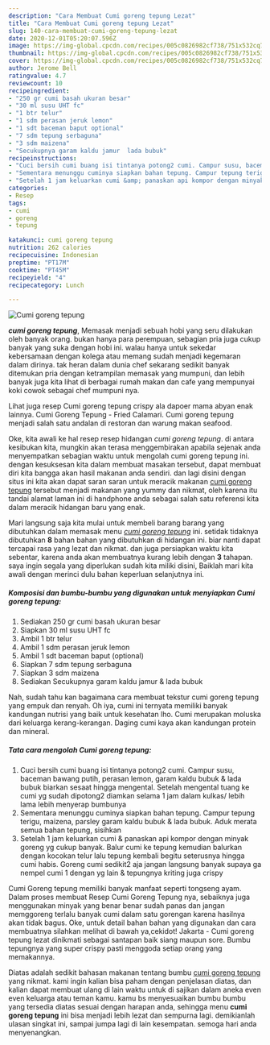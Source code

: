 ```yaml
---
description: "Cara Membuat Cumi goreng tepung Lezat"
title: "Cara Membuat Cumi goreng tepung Lezat"
slug: 140-cara-membuat-cumi-goreng-tepung-lezat
date: 2020-12-01T05:20:07.596Z
image: https://img-global.cpcdn.com/recipes/005c0826982cf738/751x532cq70/cumi-goreng-tepung-foto-resep-utama.jpg
thumbnail: https://img-global.cpcdn.com/recipes/005c0826982cf738/751x532cq70/cumi-goreng-tepung-foto-resep-utama.jpg
cover: https://img-global.cpcdn.com/recipes/005c0826982cf738/751x532cq70/cumi-goreng-tepung-foto-resep-utama.jpg
author: Jerome Bell
ratingvalue: 4.7
reviewcount: 10
recipeingredient:
- "250 gr cumi basah ukuran besar"
- "30 ml susu UHT fc"
- "1 btr telur"
- "1 sdm perasan jeruk lemon"
- "1 sdt baceman baput optional"
- "7 sdm tepung serbaguna"
- "3 sdm maizena"
- "Secukupnya garam kaldu jamur  lada bubuk"
recipeinstructions:
- "Cuci bersih cumi buang isi tintanya potong2 cumi. Campur susu, baceman bawang putih, perasan lemon, garam kaldu bubuk &amp; lada bubuk biarkan sesaat hingga mengental. Setelah mengental tuang ke cumi yg sudah dipotong2 diamkan selama 1 jam dalam kulkas/ lebih lama lebih menyerap bumbunya"
- "Sementara menunggu cuminya siapkan bahan tepung. Campur tepung terigu, maizena, parsley garam kaldu bubuk &amp; lada bubuk. Aduk merata semua bahan tepung, sisihkan"
- "Setelah 1 jam keluarkan cumi &amp; panaskan api kompor dengan minyak goreng yg cukup banyak. Balur cumi ke tepung kemudian balurkan dengan kocokan telur lalu tepung kembali begitu seterusnya hingga cumi habis. Goreng cumi sedikit2 aja jangan langsung banyak supaya ga nempel cumi 1 dengan yg lain &amp; tepungnya kriting juga crispy"
categories:
- Resep
tags:
- cumi
- goreng
- tepung

katakunci: cumi goreng tepung 
nutrition: 262 calories
recipecuisine: Indonesian
preptime: "PT17M"
cooktime: "PT45M"
recipeyield: "4"
recipecategory: Lunch

---
```



![Cumi goreng tepung](https://img-global.cpcdn.com/recipes/005c0826982cf738/751x532cq70/cumi-goreng-tepung-foto-resep-utama.jpg)

<b><i>cumi goreng tepung</i></b>, Memasak menjadi sebuah hobi yang seru dilakukan oleh banyak orang. bukan hanya para perempuan, sebagian pria juga cukup banyak yang suka dengan hobi ini. walau hanya untuk sekedar kebersamaan dengan kolega atau memang sudah menjadi kegemaran dalam dirinya. tak heran dalam dunia chef sekarang sedikit banyak ditemukan pria dengan ketrampilan memasak yang mumpuni, dan lebih banyak juga kita lihat di berbagai rumah makan dan cafe yang mempunyai koki cowok sebagai chef mumpuni nya.

Lihat juga resep Cumi goreng tepung crispy ala dapoer mama abyan enak lainnya. Cumi Goreng Tepung - Fried Calamari. Cumi goreng tepung menjadi salah satu andalan di restoran dan warung makan seafood.

Oke, kita awali ke hal resep resep hidangan <i>cumi goreng tepung</i>. di antara kesibukan kita, mungkin akan terasa menggembirakan apabila sejenak anda menyempatkan sebagian waktu untuk mengolah cumi goreng tepung ini. dengan kesuksesan kita dalam membuat masakan tersebut, dapat membuat diri kita bangga akan hasil makanan anda sendiri. dan lagi disini dengan situs ini kita akan dapat saran saran untuk meracik makanan <u>cumi goreng tepung</u> tersebut menjadi makanan yang yummy dan nikmat, oleh karena itu tandai alamat laman ini di handphone anda sebagai salah satu referensi kita dalam meracik hidangan baru yang enak.


Mari langsung saja kita mulai untuk membeli barang barang yang dibutuhkan dalam memasak menu <u><i>cumi goreng tepung</i></u> ini. setidak tidaknya dibutuhkan <b>8</b> bahan bahan yang dibutuhkan di hidangan ini. biar nanti dapat tercapai rasa yang lezat dan nikmat. dan juga persiapkan waktu kita sebentar, karena anda akan membuatnya kurang lebih dengan <b>3</b> tahapan. saya ingin segala yang diperlukan sudah kita miliki disini, Baiklah mari kita awali dengan merinci dulu bahan keperluan selanjutnya ini.

<!--inarticleads1-->

##### Komposisi dan bumbu-bumbu yang digunakan untuk menyiapkan Cumi goreng tepung:

1. Sediakan 250 gr cumi basah ukuran besar
1. Siapkan 30 ml susu UHT fc
1. Ambil 1 btr telur
1. Ambil 1 sdm perasan jeruk lemon
1. Ambil 1 sdt baceman baput (optional)
1. Siapkan 7 sdm tepung serbaguna
1. Siapkan 3 sdm maizena
1. Sediakan Secukupnya garam kaldu jamur &amp; lada bubuk


Nah, sudah tahu kan bagaimana cara membuat tekstur cumi goreng tepung yang empuk dan renyah. Oh iya, cumi ini ternyata memiliki banyak kandungan nutrisi yang baik untuk kesehatan lho. Cumi merupakan moluska dari keluarga kerang-kerangan. Daging cumi kaya akan kandungan protein dan mineral. 

<!--inarticleads2-->

##### Tata cara mengolah Cumi goreng tepung:

1. Cuci bersih cumi buang isi tintanya potong2 cumi. Campur susu, baceman bawang putih, perasan lemon, garam kaldu bubuk &amp; lada bubuk biarkan sesaat hingga mengental. Setelah mengental tuang ke cumi yg sudah dipotong2 diamkan selama 1 jam dalam kulkas/ lebih lama lebih menyerap bumbunya
1. Sementara menunggu cuminya siapkan bahan tepung. Campur tepung terigu, maizena, parsley garam kaldu bubuk &amp; lada bubuk. Aduk merata semua bahan tepung, sisihkan
1. Setelah 1 jam keluarkan cumi &amp; panaskan api kompor dengan minyak goreng yg cukup banyak. Balur cumi ke tepung kemudian balurkan dengan kocokan telur lalu tepung kembali begitu seterusnya hingga cumi habis. Goreng cumi sedikit2 aja jangan langsung banyak supaya ga nempel cumi 1 dengan yg lain &amp; tepungnya kriting juga crispy


Cumi Goreng tepung memiliki banyak manfaat seperti tongseng ayam. Dalam proses membuat Resep Cumi Goreng Tepung nya, sebaiknya juga menggunakan minyak yang benar benar sudah panas dan jangan memggoreng terlalu banyak cumi dalam satu gorengan karena hasilnya akan tidak bagus. Oke, untuk detail bahan bahan yang digunakan dan cara membuatnya silahkan melihat di bawah ya,cekidot! Jakarta - Cumi goreng tepung lezat dinikmati sebagai santapan baik siang maupun sore. Bumbu tepungnya yang super crispy pasti menggoda setiap orang yang memakannya. 

Diatas adalah sedikit bahasan makanan tentang bumbu <u>cumi goreng tepung</u> yang nikmat. kami ingin kalian bisa paham dengan penjelasan diatas, dan kalian dapat membuat ulang di lain waktu untuk di sajikan dalam aneka even even keluarga atau teman kamu. kamu bs menyesuaikan bumbu bumbu yang tersedia diatas sesuai dengan harapan anda, sehingga menu <b>cumi goreng tepung</b> ini bisa menjadi lebih lezat dan sempurna lagi. demikianlah ulasan singkat ini, sampai jumpa lagi di lain kesempatan. semoga hari anda menyenangkan.
